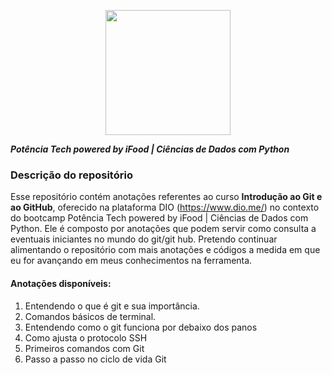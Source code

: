 <p align="center">
<img src="https://hermes.dio.me/tracks/49c408ad-800d-416d-b77c-681add1be673.png" width="200" height="200" />
  
</p>



 ***Potência Tech powered by iFood | Ciências de Dados com Python***


### Descrição do repositório

Esse repositório contém anotações referentes ao curso **Introdução ao Git e ao GitHub**, oferecido na plataforma DIO (https://www.dio.me/) no contexto do bootcamp Potência Tech powered by iFood | Ciências de Dados com Python. Ele é composto por anotações que podem servir como consulta a eventuais iniciantes no mundo do git/git hub. Pretendo continuar alimentando o repositório com mais anotações e códigos a medida em que eu for avançando em meus conhecimentos na ferramenta.


#### Anotações disponíveis:

1. Entendendo o que é git e sua importância.
2. Comandos básicos de terminal.
3. Entendendo como o git funciona por debaixo dos panos
4. Como ajusta o protocolo SSH
5. Primeiros comandos com Git
6. Passo a passo no ciclo de vida Git







